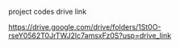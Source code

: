 project codes drive link

https://drive.google.com/drive/folders/1St0O-rseY0562T0JrTWJ2lc7amsxFz0S?usp=drive_link

